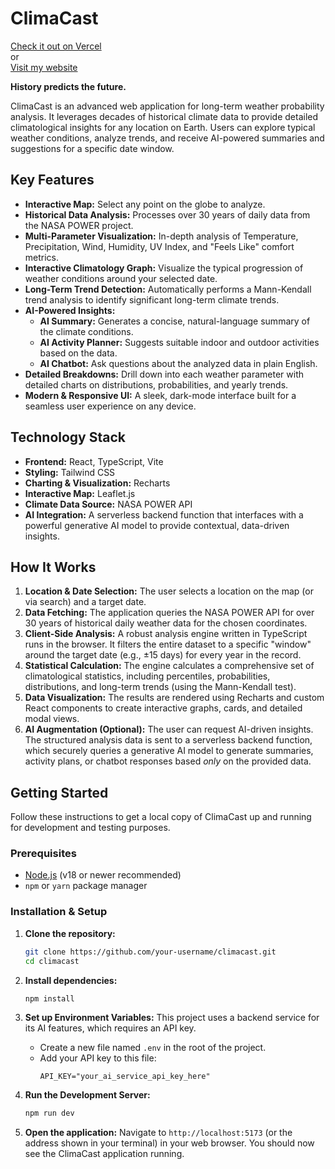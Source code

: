 # ClimaCast

[Check it out on Vercel](https://will-it-rain-on-my-parade-deploy-6q.vercel.app)  
or  
[Visit my website](https://www.namanvasudev.us)


**History predicts the future.**

ClimaCast is an advanced web application for long-term weather probability analysis. It leverages decades of historical climate data to provide detailed climatological insights for any location on Earth. Users can explore typical weather conditions, analyze trends, and receive AI-powered summaries and suggestions for a specific date window.

## Key Features

- **Interactive Map:** Select any point on the globe to analyze.
- **Historical Data Analysis:** Processes over 30 years of daily data from the NASA POWER project.
- **Multi-Parameter Visualization:** In-depth analysis of Temperature, Precipitation, Wind, Humidity, UV Index, and "Feels Like" comfort metrics.
- **Interactive Climatology Graph:** Visualize the typical progression of weather conditions around your selected date.
- **Long-Term Trend Detection:** Automatically performs a Mann-Kendall trend analysis to identify significant long-term climate trends.
- **AI-Powered Insights:**
  - **AI Summary:** Generates a concise, natural-language summary of the climate conditions.
  - **AI Activity Planner:** Suggests suitable indoor and outdoor activities based on the data.
  - **AI Chatbot:** Ask questions about the analyzed data in plain English.
- **Detailed Breakdowns:** Drill down into each weather parameter with detailed charts on distributions, probabilities, and yearly trends.
- **Modern & Responsive UI:** A sleek, dark-mode interface built for a seamless user experience on any device.

## Technology Stack

- **Frontend:** React, TypeScript, Vite
- **Styling:** Tailwind CSS
- **Charting & Visualization:** Recharts
- **Interactive Map:** Leaflet.js
- **Climate Data Source:** NASA POWER API
- **AI Integration:** A serverless backend function that interfaces with a powerful generative AI model to provide contextual, data-driven insights.

## How It Works

1.  **Location & Date Selection:** The user selects a location on the map (or via search) and a target date.
2.  **Data Fetching:** The application queries the NASA POWER API for over 30 years of historical daily weather data for the chosen coordinates.
3.  **Client-Side Analysis:** A robust analysis engine written in TypeScript runs in the browser. It filters the entire dataset to a specific "window" around the target date (e.g., ±15 days) for every year in the record.
4.  **Statistical Calculation:** The engine calculates a comprehensive set of climatological statistics, including percentiles, probabilities, distributions, and long-term trends (using the Mann-Kendall test).
5.  **Data Visualization:** The results are rendered using Recharts and custom React components to create interactive graphs, cards, and detailed modal views.
6.  **AI Augmentation (Optional):** The user can request AI-driven insights. The structured analysis data is sent to a serverless backend function, which securely queries a generative AI model to generate summaries, activity plans, or chatbot responses based *only* on the provided data.

## Getting Started

Follow these instructions to get a local copy of ClimaCast up and running for development and testing purposes.

### Prerequisites

- [Node.js](https://nodejs.org/) (v18 or newer recommended)
- `npm` or `yarn` package manager

### Installation & Setup

1.  **Clone the repository:**
    ```bash
    git clone https://github.com/your-username/climacast.git
    cd climacast
    ```

2.  **Install dependencies:**
    ```bash
    npm install
    ```

3.  **Set up Environment Variables:**
    This project uses a backend service for its AI features, which requires an API key.

    - Create a new file named `.env` in the root of the project.
    - Add your API key to this file:
      ```
      API_KEY="your_ai_service_api_key_here"
      ```

4.  **Run the Development Server:**
    ```bash
    npm run dev
    ```

5.  **Open the application:**
    Navigate to `http://localhost:5173` (or the address shown in your terminal) in your web browser. You should now see the ClimaCast application running.

